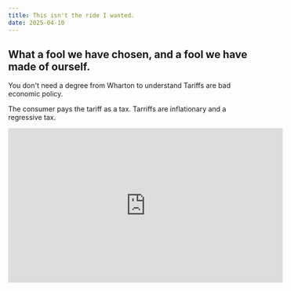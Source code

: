 ```yaml
---
title: This isn't the ride I wanted.
date: 2025-04-10
---
```


## What a fool we have chosen, and a fool we have made of ourself.

You don't need a degree from Wharton to understand Tariffs are bad economic policy. 


The consumer pays the tariff as a tax. Tarriffs are inflationary and a regressive tax.

<iframe width="560" height="315" src="https://www.youtube.com/embed/DgRLlqEvOT8?si=FO3Otn8CwSgBOS3q" title="YouTube video player" frameborder="0" allow="accelerometer; autoplay; clipboard-write; encrypted-media; gyroscope; picture-in-picture; web-share" referrerpolicy="strict-origin-when-cross-origin" allowfullscreen></iframe>